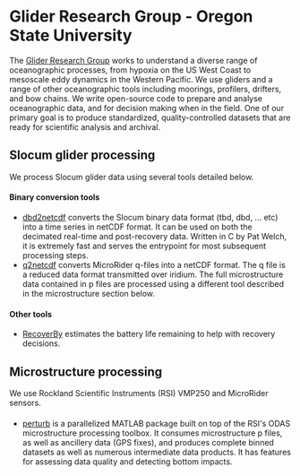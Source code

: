 # Glider Research Group - Oregon State University

The [Glider Research Group](http://gliderfs.coas.oregonstate.edu/gliderweb/) works to understand a diverse range of oceanographic processes, from hypoxia on the US West Coast to mesoscale eddy dynamics in the Western Pacific. We use gliders and a range of other oceanographic tools including moorings, profilers, drifters, and bow chains. We write open-source code to prepare and analyse oceanographic data, and for decision making when in the field. One of our primary goal is to produce standardized, quality-controlled datasets that are ready for scientific analysis and archival. 

## Slocum glider processing

We process Slocum glider data using several tools detailed below. 

#### Binary conversion tools
* [dbd2netcdf](https://github.com/OSUGliders/dbd2netcdf) converts the Slocum binary data format (tbd, dbd, ... etc) into a time series in netCDF format. It can be used on both the decimated real-time and post-recovery data. Written in C by Pat Welch, it is extremely fast and serves the entrypoint for most subsequent processing steps.
* [q2netcdf](https://github.com/OSUGliders/q2netcdf) converts MicroRider q-files into a netCDF format. The q file is a reduced data format transmitted over iridium. The full microstructure data contained in p files are processed using a different tool described in the microstructure section below.

#### Other tools
* [RecoverBy](https://github.com/OSUGliders/RecoverBy) estimates the battery life remaining to help with recovery decisions. 

## Microstructure processing

We use Rockland Scientific Instruments (RSI) VMP250 and MicroRider sensors.

#### 
* [perturb](https://github.com/jessecusack/perturb) is a parallelized MATLAB package built on top of the RSI's ODAS microstructure processing toolbox. It consumes microstructure p files, as well as ancillery data (GPS fixes), and produces complete binned datasets as well as numerous intermediate data products. It has features for assessing data quality and detecting bottom impacts. 
